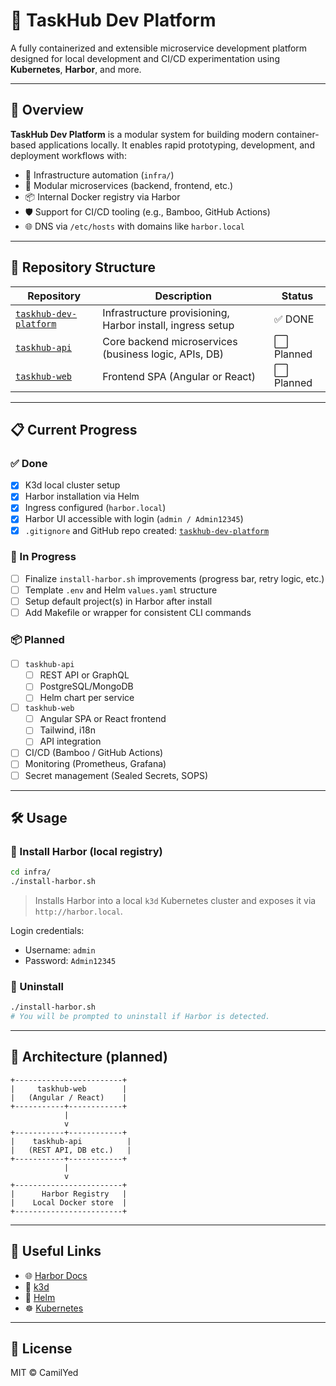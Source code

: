 # 🚀 TaskHub Dev Platform

A fully containerized and extensible microservice development platform designed for local development and CI/CD experimentation using **Kubernetes**, **Harbor**, and more.

---

## 📌 Overview

**TaskHub Dev Platform** is a modular system for building modern container-based applications locally. It enables rapid prototyping, development, and deployment workflows with:

- 🔧 Infrastructure automation (`infra/`)
- 🧱 Modular microservices (backend, frontend, etc.)
- 📦 Internal Docker registry via Harbor
- 🛡️ Support for CI/CD tooling (e.g., Bamboo, GitHub Actions)
- 🌐 DNS via `/etc/hosts` with domains like `harbor.local`

---

## 📁 Repository Structure

| Repository | Description | Status |
|-----------|-------------|--------|
| [`taskhub-dev-platform`](https://github.com/CamilYed/taskhub-dev-platform) | Infrastructure provisioning, Harbor install, ingress setup | ✅ DONE |
| [`taskhub-api`](https://github.com/CamilYed/taskhub-api) | Core backend microservices (business logic, APIs, DB) | ⬜ Planned |
| [`taskhub-web`](https://github.com/CamilYed/taskhub-web) | Frontend SPA (Angular or React) | ⬜ Planned |

---

## 📋 Current Progress

### ✅ Done

- [x] K3d local cluster setup
- [x] Harbor installation via Helm
- [x] Ingress configured (`harbor.local`)
- [x] Harbor UI accessible with login (`admin / Admin12345`)
- [x] `.gitignore` and GitHub repo created: [`taskhub-dev-platform`](https://github.com/CamilYed/taskhub-dev-platform)

### 🔧 In Progress

- [ ] Finalize `install-harbor.sh` improvements (progress bar, retry logic, etc.)
- [ ] Template `.env` and Helm `values.yaml` structure
- [ ] Setup default project(s) in Harbor after install
- [ ] Add Makefile or wrapper for consistent CLI commands

### 📦 Planned

- [ ] `taskhub-api`
  - [ ] REST API or GraphQL
  - [ ] PostgreSQL/MongoDB
  - [ ] Helm chart per service
- [ ] `taskhub-web`
  - [ ] Angular SPA or React frontend
  - [ ] Tailwind, i18n
  - [ ] API integration
- [ ] CI/CD (Bamboo / GitHub Actions)
- [ ] Monitoring (Prometheus, Grafana)
- [ ] Secret management (Sealed Secrets, SOPS)

---

## 🛠 Usage

### 🔄 Install Harbor (local registry)

```bash
cd infra/
./install-harbor.sh
```

> Installs Harbor into a local `k3d` Kubernetes cluster and exposes it via `http://harbor.local`.

Login credentials:

- Username: `admin`
- Password: `Admin12345`

### 🔁 Uninstall

```bash
./install-harbor.sh
# You will be prompted to uninstall if Harbor is detected.
```

---

## 🧠 Architecture (planned)

```
+------------------------+
|     taskhub-web        |
|   (Angular / React)    |
+-----------+------------+
            |
            v
+-----------+------------+
|    taskhub-api          |
|   (REST API, DB etc.)   |
+-----------+------------+
            |
            v
+------------------------+
|      Harbor Registry   |
|    Local Docker store  |
+------------------------+
```

---

## 🔗 Useful Links

- 🌐 [Harbor Docs](https://goharbor.io/docs/)
- 🐳 [k3d](https://k3d.io/)
- 🧪 [Helm](https://helm.sh/)
- ☸️ [Kubernetes](https://kubernetes.io/)

---

## 🧾 License

MIT © CamilYed
